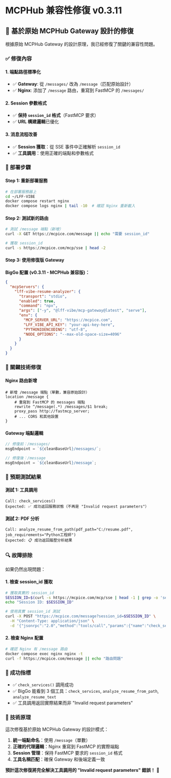 # MCPHub 兼容性修復 v0.3.11

## 🎯 **基於原始 MCPHub Gateway 設計的修復**

根據原始 MCPHub Gateway 的設計原理，我已經修復了關鍵的兼容性問題。

### **✅ 修復內容**

#### **1. 端點路徑標準化**
- ✅ **Gateway**: 從 `/messages/` 改為 `/message`（匹配原始設計）
- ✅ **Nginx**: 添加了 `/message` 路由，重寫到 FastMCP 的 `/messages/`

#### **2. Session 參數格式**
- ✅ **保持 `session_id` 格式**（FastMCP 要求）
- ✅ **URL 構建邏輯**已優化

#### **3. 消息流程改善**
- ✅ **Session 獲取**：從 SSE 事件中正確解析 `session_id`
- ✅ **工具調用**：使用正確的端點和參數格式

### **🚀 部署步驟**

#### **Step 1: 重新部署服務**
```bash
# 在部署服務器上
cd ~/LFF-VIBE
docker compose restart nginx
docker compose logs nginx | tail -10  # 確認 Nginx 重新載入
```

#### **Step 2: 測試新的路由**
```bash
# 測試 /message 端點（新增）
curl -X GET https://mcpice.com/message || echo "需要 session_id"

# 獲取 session_id
curl -s https://mcpice.com/mcp/sse | head -2
```

#### **Step 3: 使用修復版 Gateway**
**BigGo 配置 (v0.3.11 - MCPHub 兼容版)：**
```json
{
  "mcpServers": {
    "lff-vibe-resume-analyzer": {
      "transport": "stdio",
      "enabled": true,
      "command": "npx",
      "args": ["-y", "@lff-vibe/mcp-gateway@latest", "serve"],
      "env": {
        "MCP_SERVER_URL": "https://mcpice.com",
        "LFF_VIBE_API_KEY": "your-api-key-here",
        "PYTHONIOENCODING": "utf-8",
        "NODE_OPTIONS": "--max-old-space-size=4096"
      }
    }
  }
}
```

### **🔧 關鍵技術修復**

#### **Nginx 路由新增**
```nginx
# 新增 /message 端點（單數，兼容原始設計）
location /message {
    # 重寫到 FastMCP 的 messages 端點
    rewrite ^/message(.*) /messages/$1 break;
    proxy_pass http://fastmcp_server;
    # ... CORS 和其他設置
}
```

#### **Gateway 端點邏輯**
```javascript
// 修復前：/messages/
msgEndpoint = `${cleanBaseUrl}/messages/`;

// 修復後：/message
msgEndpoint = `${cleanBaseUrl}/message`;
```

### **🎯 預期測試結果**

#### **測試 1: 工具調用**
```
Call: check_services()
Expected: ✅ 成功返回服務狀態（不再是 "Invalid request parameters"）
```

#### **測試 2: PDF 分析**
```
Call: analyze_resume_from_path(pdf_path="C:/resume.pdf", job_requirements="Python工程師")
Expected: 📋 成功返回履歷分析結果
```

### **🔍 故障排除**

如果仍然出現問題：

#### **1. 檢查 session_id 獲取**
```bash
# 獲取真實的 session_id
SESSION_ID=$(curl -s https://mcpice.com/mcp/sse | head -1 | grep -o 'session_id=[^[:space:]]*' | cut -d'=' -f2)
echo "Session ID: $SESSION_ID"

# 使用真實 session_id 測試
curl -X POST "https://mcpice.com/message?session_id=$SESSION_ID" \
  -H "Content-Type: application/json" \
  -d '{"jsonrpc":"2.0","method":"tools/call","params":{"name":"check_services","arguments":{}},"id":1}'
```

#### **2. 檢查 Nginx 配置**
```bash
# 確認 Nginx 有 /message 路由
docker compose exec nginx nginx -t
curl -f https://mcpice.com/message || echo "路由問題"
```

### **🎉 成功指標**

- ✅ `check_services()` 調用成功
- ✅ BigGo 能看到 3 個工具：`check_services`, `analyze_resume_from_path`, `analyze_resume_text`
- ✅ 工具調用返回實際結果而非 "Invalid request parameters"

### **📝 技術原理**

這次修復基於原始 MCPHub Gateway 的設計模式：
1. **統一端點命名**：使用 `/message`（單數）
2. **正確的代理邏輯**：Nginx 重寫到 FastMCP 的實際端點
3. **Session 管理**：保持 FastMCP 要求的 `session_id` 格式
4. **工具名稱匹配**：確保 Gateway 和後端定義一致

**預計這次修復將完全解決工具調用的 "Invalid request parameters" 錯誤！** 🎯
